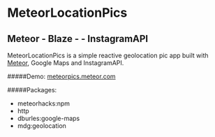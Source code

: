 # MeteorLocationPics

## Meteor - Blaze -  - InstagramAPI

MeteorLocationPics is a simple reactive geolocation pic app built with [Meteor](http://meteor.com), Google Maps and InstagramAPI.

#####Demo:
[meteorpics.meteor.com](http://meteorlocationpics.meteor.com/)

#####Packages:

- meteorhacks:npm
- http
- dburles:google-maps
- mdg:geolocation
